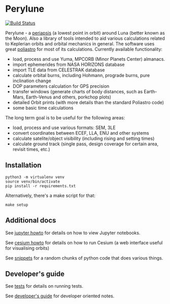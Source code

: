 # Perylune

[![Build Status](https://travis-ci.com/tomaszmrugalski/perylune.svg?branch=master)](https://travis-ci.com/tomaszmrugalski/perylune)

Perylune - a [periapsis](https://en.wikipedia.org/wiki/Apsis) (a lowest point in orbit) around Luna (better known as the Moon). Also a library of tools intended to aid various calculations related to Keplerian orbits and orbital mechanics in general. The software uses great [poliastro](https://github.com/poliastro/poliastro) for most of its calculations. Currently available functionality:

- load, process and use Yuma, MPCORB (Minor Planets Center) almanacs.
- import ephemerides from NASA HORIZONS database
- import TLE data from CELESTRAK database
- calculate orbital burns, including Hohmann, prograde burns, pure inclination change
- DOP parameters calculation for GPS precision
- transfer windows (generate charts of body distances, such as Earth-Mars, Earth-Venus and others, porkchop plots)
- detailed Orbit prints (with more details than the standard Poliastro code)
- some basic time calculations

The long term goal is to be useful for the following areas:

- load, process and use various formats: SEM, 3LE
- convert coordinates between ECEF, LLA, ENU and other systems
- calculate satelite/object visibility (including rising and setting times)
- calculate ground track (single pass, design coverage for certain area, revisit times, etc.)

## Installation

```
python3 -m virtualenv venv
source venv/bin/activate
pip install -r requirements.txt
```

Alternatively, there's a make script for that:
```
make setup
```

## Additional docs

See [jupyter howto](doc/jupyter.md) for details on how to view Jupyter notebooks.

See [cesium howto](doc/cesium.md) for details on how to run Cesium (a web interface useful for visualising orbits)

See [snippets](doc/snippets.md) for a random chunks of python code that does various things.

## Developer's guide

See [tests](doc/tests.md) for details on running tests.

See [developer's guide](doc/devel.md) for developer oriented notes.
